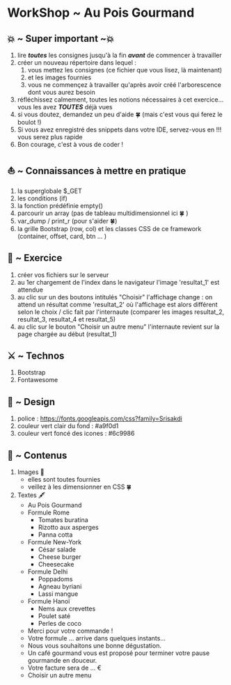 # WorkShop ~ Au Pois Gourmand


## 💥 ~ Super important ~💥
1. lire __*toutes*__ les consignes jusqu'à la fin __*avant*__ de commencer à travailler
2. créer un nouveau répertoire dans lequel :
     1. vous mettez les consignes (ce fichier que vous lisez, là maintenant) 
     2. et les images fournies
     3. vous ne commençez à travailler qu'après avoir créé l'arborescence dont vous aurez besoin
3. réfléchissez calmement, toutes les notions nécessaires à cet exercice... vous les avez __*TOUTES*__ déjà vues
4. si vous doutez, demandez un peu d'aide 🍀 (mais c'est vous qui ferez le boulot !)
5. Si vous avez enregistré des snippets dans votre IDE, servez-vous en !!! vous serez plus rapide
6. Bon courage, c'est à vous de coder !


## ⛵ ~ Connaissances à mettre en pratique

1. la superglobale $_GET
2. les conditions (if)
3. la fonction prédéfinie empty()
4. parcourir un array (pas de tableau multidimensionnel ici 🍀 )
4. var_dump / print_r (pour s'aider 🍀)
5. la grille Bootstrap (row, col) et les classes CSS de ce framework (container, offset, card, btn ... )

## 🏀 ~ Exercice

1. créer vos fichiers sur le serveur
2. au 1er chargement de l'index dans le navigateur l'image 'resultat_1' est attendue
3. au clic sur un des boutons intitulés "Choisir" l'affichage change : on attend un résultat comme 'resultat_2' où l'affichage est alors différent selon le choix / clic fait par l'internaute (comparer les images resultat_2, resultat_3, resultat_4 et resultat_5)
4. au clic sur le bouton "Choisir un autre menu" l'internaute revient sur la page chargée au début (resultat_1)

## ⚔️ ~ Technos

1. Bootstrap
2. Fontawesome

## 🎨 ~ Design

1. police : https://fonts.googleapis.com/css?family=Srisakdi
2. couleur vert clair du fond : #a9f0d1
3. couleur vert foncé des icones : #6c9986

## 📕 ~ Contenus

1. Images 🌆 
     - elles sont toutes fournies
     - veillez à les dimensionner en CSS 🍀
2. Textes 🖋
     - Au Pois Gourmand
     - Formule Rome
          - Tomates buratina
          - Rizotto aux asperges
          - Panna cotta
     - Formule New-York
          - César salade
          - Cheese burger
          - Cheesecake
     - Formule Delhi
          - Poppadoms
          - Agneau byriani
          - Lassi mangue
     - Formule Hanoï
          - Nems aux crevettes
          - Poulet saté
          - Perles de coco
     - Merci pour votre commande !
     - Votre formule ... arrive dans quelques instants...
     - Nous vous souhaitons une bonne dégustation.
     - Un café gourmand vous est proposé pour terminer votre pause gourmande en douceur.
     - Votre facture sera de ... €
     - Choisir un autre menu
